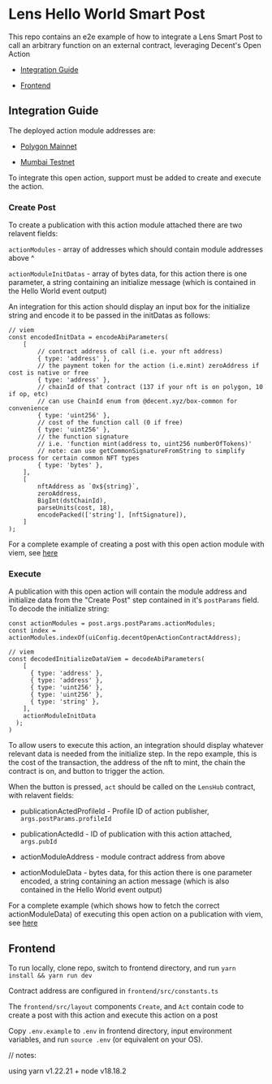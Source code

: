 # Lens Hello World Smart Post

This repo contains an e2e example of how to integrate a Lens Smart Post to call an arbitrary function on an external contract, leveraging Decent's Open Action

- [Integration Guide](#integration-guide)

- [Frontend](#frontend)

## Integration Guide

The deployed action module addresses are:

- [Polygon Mainnet](https://polygonscan.com/address/0x99Cd5A6e51C85CCc63BeC61A177003A551953628)

- [Mumbai Testnet](https://mumbai.polygonscan.com/address/0x48Cc077E082365F1be696cAad2ccF91cEb08D9f9)

To integrate this open action, support must be added to create and execute the action.

### Create Post

To create a publication with this action module attached there are two relavent fields:

`actionModules` - array of addresses which should contain module addresses above ^

`actionModuleInitDatas` - array of bytes data, for this action there is one parameter, a string containing an initialize message (which is contained in the Hello World event output)

An integration for this action should display an input box for the initialize string and encode it to be passed in the initDatas as follows:

```
// viem
const encodedInitData = encodeAbiParameters(
    [
        // contract address of call (i.e. your nft address)
        { type: 'address' },
        // the payment token for the action (i.e.mint) zeroAddress if cost is native or free
        { type: 'address' },
        // chainId of that contract (137 if your nft is on polygon, 10 if op, etc)
        // can use ChainId enum from @decent.xyz/box-common for convenience
        { type: 'uint256' },
        // cost of the function call (0 if free)
        { type: 'uint256' },
        // the function signature
        // i.e. 'function mint(address to, uint256 numberOfTokens)'
        // note: can use getCommonSignatureFromString to simplify process for certain common NFT types
        { type: 'bytes' },
    ],
    [
        nftAddress as `0x${string}`,
        zeroAddress,
        BigInt(dstChainId),
        parseUnits(cost, 18),
        encodePacked(['string'], [nftSignature]),
    ]
);
```

For a complete example of creating a post with this open action module with viem, see [here](https://github.com/wkantaros/lens-openAction/blob/main/frontend/src/layout/Create.tsx)

### Execute

A publication with this open action will contain the module address and initialize data from the "Create Post" step contained in it's `postParams` field. To decode the initialize string:

```
const actionModules = post.args.postParams.actionModules;
const index = actionModules.indexOf(uiConfig.decentOpenActionContractAddress);

// viem
const decodedInitializeDataViem = decodeAbiParameters(
    [
      { type: 'address' },
      { type: 'address' },
      { type: 'uint256' },
      { type: 'uint256' },
      { type: 'string' },
    ],
    actionModuleInitData
  );
)

```

To allow users to execute this action, an integration should display whatever relevant data is needed from the initialize step. In the repo example, this is the cost of the transaction, the address of the nft to mint, the chain the contract is on, and button to trigger the action.

When the button is pressed, `act` should be called on the `LensHub` contract, with relavent fields:

- publicationActedProfileId - Profile ID of action publisher, `args.postParams.profileId`

- publicationActedId - ID of publication with this action attached, `args.pubId`

- actionModuleAddress - module contract address from above

- actionModuleData - bytes data, for this action there is one parameter encoded, a string containing an action message (which is also contained in the Hello World event output)

For a complete example (which shows how to fetch the correct actionModuleData) of executing this open action on a publication with viem, see [here](https://github.com/wkantaros/lens-openAction/blob/main/frontend/src/layout/Act.tsx)

## Frontend

To run locally, clone repo, switch to frontend directory, and run `yarn install && yarn run dev`

Contract address are configured in `frontend/src/constants.ts`

The `frontend/src/layout` components `Create`, and `Act` contain code to create a post with this action and execute this action on a post

Copy `.env.example` to `.env` in frontend directory, input environment variables, and run `source .env` (or equivalent on your OS).

// notes:

using yarn v1.22.21 + node v18.18.2
